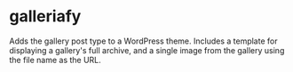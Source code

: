 # galleriafy
Adds the gallery post type to a WordPress theme.  Includes a template for displaying a gallery's full archive, and a single image from the gallery using the file name as the URL. 
